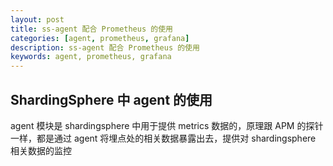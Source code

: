 ```yaml
---
layout: post  
title: ss-agent 配合 Prometheus 的使用  
categories: [agent, prometheus, grafana]  
description: ss-agent 配合 Prometheus 的使用  
keywords: agent, prometheus, grafana  
---
```


## ShardingSphere 中 agent 的使用

agent 模块是 shardingsphere 中用于提供 metrics 数据的，原理跟 APM 的探针一样，都是通过 agent 将埋点处的相关数据暴露出去，提供对 shardingsphere 相关数据的监控